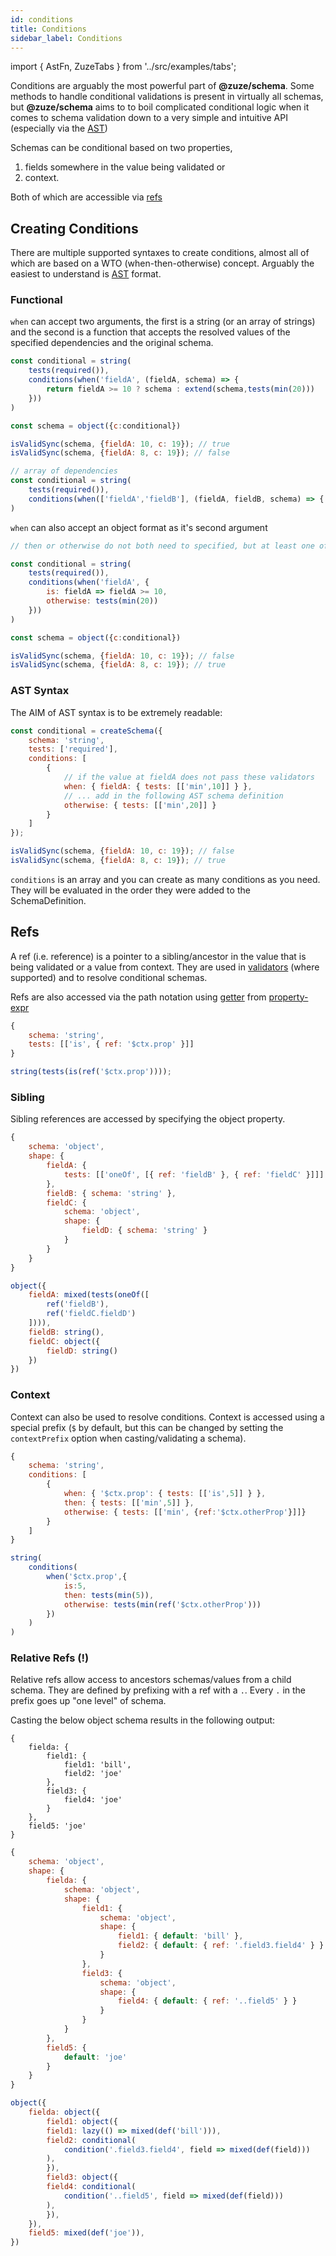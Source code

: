 ```yaml
---
id: conditions
title: Conditions
sidebar_label: Conditions
---
```


import { AstFn, ZuzeTabs } from '../src/examples/tabs';

Conditions are arguably the most powerful part of **@zuze/schema**. Some methods to handle conditional validations is present in virtually all schemas, but **@zuze/schema** aims to to boil complicated conditional logic when it comes to schema validation down to a very simple and intuitive API (especially via the [AST](typeref.md#ast))

Schemas can be conditional based on two properties, 

1. fields somewhere in the value being validated or
2. context.

Both of which are accessible via [refs](#refs)

## Creating Conditions

There are multiple supported syntaxes to create conditions, almost all of which are based on a WTO (when-then-otherwise) concept. Arguably the easiest to understand is [AST](ast.md#conditions) format.

### Functional

`when` can accept two arguments, the first is a string (or an array of strings) and the second is a function that accepts the resolved values of the specified dependencies and the original schema.


```js
const conditional = string(
    tests(required()),
    conditions(when('fieldA', (fieldA, schema) => {
        return fieldA >= 10 ? schema : extend(schema,tests(min(20)))
    }))
)

const schema = object({c:conditional})

isValidSync(schema, {fieldA: 10, c: 19}); // true
isValidSync(schema, {fieldA: 8, c: 19}); // false
```

```js
// array of dependencies
const conditional = string(
    tests(required()),
    conditions(when(['fieldA','fieldB'], (fieldA, fieldB, schema) => { ... }))
)
```

`when` can also accept an object format as it's second argument

```js
// then or otherwise do not both need to specified, but at least one of them is required

const conditional = string(
    tests(required()),
    conditions(when('fieldA', {
        is: fieldA => fieldA >= 10,
        otherwise: tests(min(20))
    }))
)

const schema = object({c:conditional})

isValidSync(schema, {fieldA: 10, c: 19}); // false
isValidSync(schema, {fieldA: 8, c: 19}); // true
```

### AST Syntax

The AIM of AST syntax is to be extremely readable:

```js
const conditional = createSchema({
    schema: 'string',
    tests: ['required'],
    conditions: [
        {
            // if the value at fieldA does not pass these validators
            when: { fieldA: { tests: [['min',10]] } },
            // ... add in the following AST schema definition
            otherwise: { tests: [['min',20]] }
        }
    ]
});

isValidSync(schema, {fieldA: 10, c: 19}); // false
isValidSync(schema, {fieldA: 8, c: 19}); // true

```

`conditions` is an array and you can create as many conditions as you need. They will be evaluated in the order they were added to the SchemaDefinition.


## Refs

A ref (i.e. reference) is a pointer to a sibling/ancestor in the value that is being validated or a value from context. They are used in [validators](validators.md) (where supported) and to resolve conditional schemas. 

Refs are also accessed via the path notation using [getter](https://www.npmjs.com/package/property-expr#getterexpression--safeaccess-) from [property-expr](https://www.npmjs.com/package/property-expr)

<AstFn>

```js
{
    schema: 'string',
    tests: [['is', { ref: '$ctx.prop' }]]
}
```

```js
string(tests(is(ref('$ctx.prop'))));
```

</AstFn>

### Sibling

Sibling references are accessed by specifying the object property.

<AstFn>

```js
{
    schema: 'object',
    shape: {
        fieldA: {
            tests: [['oneOf', [{ ref: 'fieldB' }, { ref: 'fieldC' }]]]
        },
        fieldB: { schema: 'string' },
        fieldC: {
            schema: 'object',
            shape: {
                fieldD: { schema: 'string' }
            }
        }
    }
}
```

```js
object({
    fieldA: mixed(tests(oneOf([
        ref('fieldB'),
        ref('fieldC.fieldD')
    ]))),
    fieldB: string(),
    fieldC: object({
        fieldD: string()
    })
})
```

</AstFn>

### Context

Context can also be used to resolve conditions. Context is accessed using a special prefix (`$` by default, but this can be changed by setting the `contextPrefix` option when casting/validating a schema). 

<AstFn>

```js
{
    schema: 'string',
    conditions: [
        {
            when: { '$ctx.prop': { tests: [['is',5]] } },
            then: { tests: [['min',5]] },
            otherwise: { tests: [['min', {ref:'$ctx.otherProp'}]]}
        }
    ]
}
```

```js
string(
    conditions(
        when('$ctx.prop',{
            is:5,
            then: tests(min(5)),
            otherwise: tests(min(ref('$ctx.otherProp')))
        })
    )
)
```

</AstFn>

### Relative Refs (!)

Relative refs allow access to ancestors schemas/values from a child schema. They are defined by prefixing with a ref with a `.`. Every `.` in the prefix goes up "one level" of schema.

Casting the below object schema results in the following output:

```
{
    fielda: {
        field1: { 
            field1: 'bill',
            field2: 'joe' 
        },
        field3: { 
            field4: 'joe' 
        }
    },
    field5: 'joe'
}
```

<AstFn>

```js
{
    schema: 'object',
    shape: {
        fielda: {
            schema: 'object',
            shape: {
                field1: {
                    schema: 'object',
                    shape: {
                        field1: { default: 'bill' },
                        field2: { default: { ref: '.field3.field4' } }                        
                    }
                },
                field3: {
                    schema: 'object',
                    shape: {
                        field4: { default: { ref: '..field5' } }
                    }
                }
            }
        },
        field5: {
            default: 'joe'
        }
    }
}
```

```js
object({
    fielda: object({
        field1: object({
        field1: lazy(() => mixed(def('bill'))),
        field2: conditional(
            condition('.field3.field4', field => mixed(def(field)))
        ),
        }),
        field3: object({
        field4: conditional(
            condition('..field5', field => mixed(def(field)))
        ),
        }),
    }),
    field5: mixed(def('joe')),
})
```

</AstFn>